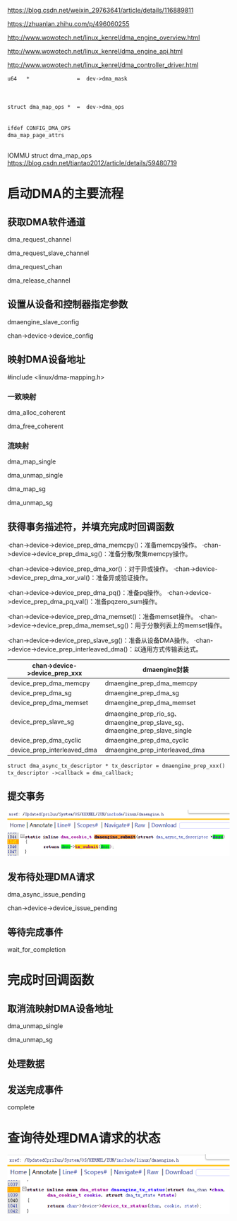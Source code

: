https://blog.csdn.net/weixin_29763641/article/details/116889811

https://zhuanlan.zhihu.com/p/496060255





http://www.wowotech.net/linux_kenrel/dma_engine_overview.html

http://www.wowotech.net/linux_kenrel/dma_engine_api.html

http://www.wowotech.net/linux_kenrel/dma_controller_driver.html





```
u64   *               =  dev->dma_mask



struct dma_map_ops *  =  dev->dma_ops


ifdef CONFIG_DMA_OPS 
dma_map_page_attrs


```



IOMMU   struct dma_map_ops    https://blog.csdn.net/tiantao2012/article/details/59480719



# 启动DMA的主要流程

## 获取DMA软件通道





dma_request_channel







dma_request_slave_channel

dma_request_chan









dma_release_channel











## 设置从设备和控制器指定参数



dmaengine_slave_config

chan->device->device_config





## 映射DMA设备地址

#include <linux/dma-mapping.h>

### 一致映射

dma_alloc_coherent

dma_free_coherent

### 流映射

dma_map_single

dma_unmap_single



dma_map_sg

dma_unmap_sg





## 获得事务描述符，并填充完成时回调函数

·chan->device->device_prep_dma_memcpy()：准备memcpy操作。
·chan->device->device_prep_dma_sg()：准备分散/聚集memcpy操作。

·chan->device->device_prep_dma_xor()：对于异或操作。
·chan->device->device_prep_dma_xor_val()：准备异或验证操作。

·chan->device->device_prep_dma_pq()：准备pq操作。
·chan->device->device_prep_dma_pq_val()：准备pqzero_sum操作。

·chan->device->device_prep_dma_memset()：准备memset操作。
·chan->device->device_prep_dma_memset_sg()：用于分散列表上的memset操作。

·chan->device->device_prep_slave_sg()：准备从设备DMA操作。
·chan->device->device_prep_interleaved_dma()：以通用方式传输表达式。



| chan->device->device_prep_xxx | dmaengine封装                                                |
| ----------------------------- | ------------------------------------------------------------ |
| device_prep_dma_memcpy        | dmaengine_prep_dma_memcpy                                    |
| device_prep_dma_sg            | dmaengine_prep_dma_sg                                        |
| device_prep_dma_memset        | dmaengine_prep_dma_memset                                    |
| device_prep_slave_sg          | dmaengine_prep_rio_sg、dmaengine_prep_slave_sg、dmaengine_prep_slave_single |
| device_prep_dma_cyclic        | dmaengine_prep_dma_cyclic                                    |
| device_prep_interleaved_dma   | dmaengine_prep_interleaved_dma                               |



```
struct dma_async_tx_descriptor * tx_descriptor = dmaengine_prep_xxx()
tx_descriptor ->callback = dma_callback;
```





## 提交事务



![image-20221125144314724](linux_DMA.assets/image-20221125144314724.png)



## 发布待处理DMA请求
dma_async_issue_pending

chan->device->device_issue_pending



## 等待完成事件

wait_for_completion







# 完成时回调函数



## 取消流映射DMA设备地址

dma_unmap_single

dma_unmap_sg



## 处理数据





## 发送完成事件

complete





# 查询待处理DMA请求的状态

![image-20221125144509538](linux_DMA.assets/image-20221125144509538.png)
